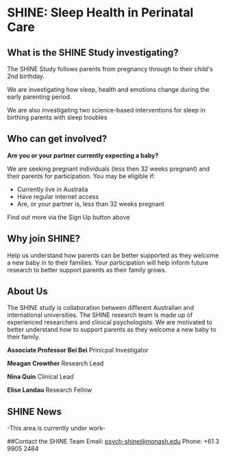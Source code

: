 # SHINE: Sleep Health in Perinatal Care

## What is the SHINE Study investigating?
The SHINE Study follows parents from pregnancy through to their child's 2nd birthday. 

We are investigating how sleep, health and emotions change during the early parenting period. 

We are also investigating two science-based interventions for sleep in birthing parents with sleep troubles

## Who can get involved?
**Are you or your partner currently expecting a baby?**

We are seeking pregnant individuals (less then 32 weeks pregnant) and their parents for participation. You may be eligible if:
* Currently live in Australia
* Have regular internet access
* Are, or your partner is, less than 32 weeks pregnant

Find out more via the Sign Up button above

## Why join SHINE?
Help us understand how parents can be better supported as they welcome a new baby in to their families. Your participation will help inform future research to better support parents as their family grows.

## About Us

The SHINE study is collaboration between different Australian and international universities. 
The SHINE research team is made up of experienced researchers and clinical psychologists. We are motivated to better understand how to support parents as they welcome a new baby to their family.


**Associate Professor Bei Bei**
Prinicpal Investigator

**Meagan Crowther**
Research Lead

**Nina Quin**
Clinical Lead

**Elise Landau**
Research Fellow

## SHINE News

-This area is currently under work-

##Contact the SHINE Team
Email: psych-shine@monash.edu
Phone: +61 3 9905 2464
